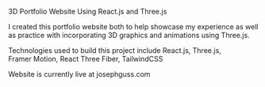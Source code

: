 3D Portfolio Website Using React.js and Three.js

I created this portfolio website both to help showcase my experience as well as practice with incorporating 3D graphics and animations using Three.js.

Technologies used to build this project include
React.js, 
Three.js,  
Framer Motion, 
React Three Fiber,
TailwindCSS

Website is currently live at josephguss.com 